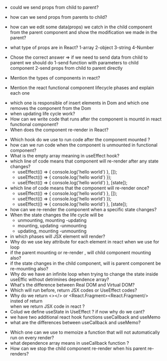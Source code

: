 - could we send props from child to parent?
- how can we send props from parents to child?
- how can we edit some data(props) we catch in the child component from the parent component and show the modification we made in the parent?
- what type of props are in React? 1-array 2-object 3-string 4-Number
- Chose the correct answer => if we need to send data from child to parent we should do 1-send function with parameters to child component 2-send props from child to parent directly
- Mention the types of components in react?

- Mention the react functional component lifecycle phases and explain each one
* which one is responsible of insert elements in Dom and which one removes the component from the Dom
* when updating life cycle work?
* How can we write code that runs after the component is mountd in react functional component?
* When does the component re-render in React?

- Which hook do we use to run code after the component mounted ?
- how can we run code when the component is unmounted in functional component?
- What is the empty array meaning in useEffect hook?
- which line of code means that component will re-render after any state changes?
  - useEffect(() => { console.log('hello world') }, []);
  - useEffect(() => { console.log('hello world') });
  - useEffect(() => { console.log('hello world') }, [state]);
- which line of code means that the component will re-render once?
  - useEffect(() => { console.log('hello world') }, []);
  - useEffect(() => { console.log('hello world') });
  - useEffect(() => { console.log('hello world') }, [state]);
- how can we re-render the component when a specific state changes?
- When the state changes the life cycle will be
  - unmounting, mounting -updating
  - mounting, updating -unmounting
  - updating, mounting -unmounting
- in which phases will JSX element will render?
- Why do we use key attribute for each element in react when we use for loop
- if the parent mounting or re-render , will child component mounting also? 
- if the state changes in the child component, will is parent component be re-mounting also?
- Why do we have an infinite loop when trying to change the state inside useEffic without detrimines dependence array?
- What's the difference between Real DOM and Virtual DOM?
- Which will run before, return JSX codes or UseEffect codes?
- Why do we return <></> or <React.Fragment><React.Fragment/> insted of return <div></div> when we return JSX code in react ?
- Colud we define useState in UseEffect ? if now why do we cant?
- we have two additional react hook functions useCallback and useMemo
- what are the differences between useCallback and useMemo?
* Which one can we use to memoize a function that will not automatically run on every render?
* what dependence array means in useCallback function ? 
* How can we stop the child component re-render when his parent re-renders?

